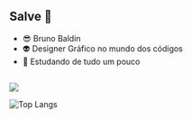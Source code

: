 ## Salve 🤙

- 😎 Bruno Baldin
- 👽 Designer Gráfico no mundo dos códigos
- 🌱 Estudando de tudo um pouco
##

 <picture>
  <source
    srcset="https://github-readme-stats.vercel.app/api?username=BBBaldin&show_icons=true&theme=dark"
    media="(prefers-color-scheme: dark)"
  />
  <source
    srcset="https://github-readme-stats.vercel.app/api?username=BBBaldin&show_icons=true"
    media="(prefers-color-scheme: light), (prefers-color-scheme: no-preference)"
  />
  <img src="https://github-readme-stats.vercel.app/api?username=BBBaldin&show_icons=true" />
</picture>

![Top Langs](https://github-readme-stats.vercel.app/api/top-langs/?username=BBBaldin&layout=compact&theme=dark)
  
 




